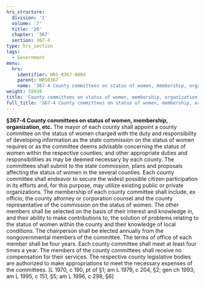 ```yaml
---
hrs_structure:
  division: '1'
  volume: '7'
  title: '20'
  chapter: '367'
  section: 367-4
type: hrs_section
tags:
  - Government
menu:
  hrs:
    identifier: HRS_0367-0004
    parent: HRS0367
    name: '367-4 County committees on status of women, membership, organization, etc.'
weight: 55030
title: 'County committees on status of women, membership, organization, etc.'
full_title: '367-4 County committees on status of women, membership, organization, etc.'
---
```

**§367-4 County committees on status of women, membership, organization, etc.** The mayor of each county shall appoint a county committee on the status of women charged with the duty and responsibility of developing information as the state commission on the status of women requires or as the committee deems advisable concerning the status of women within the respective counties; and other appropriate duties and responsibilities as may be deemed necessary by each county. The committees shall submit to the state commission, plans and proposals affecting the status of women in the several counties. Each county committee shall endeavor to secure the widest possible citizen participation in its efforts and, for this purpose, may utilize existing public or private organizations. The membership of each county committee shall include, ex officio, the county attorney or corporation counsel and the county representative of the commission on the status of women. The other members shall be selected on the basis of their interest and knowledge in, and their ability to make contributions to, the solution of problems relating to the status of women within the county and their knowledge of local conditions. The chairperson shall be elected annually from the nongovernmental members of the committee. The terms of office of each member shall be four years. Each county committee shall meet at least four times a year. The members of the county committees shall receive no compensation for their services. The respective county legislative bodies are authorized to make appropriations to meet the necessary expenses of the committees. [L 1970, c 190, pt of §1; am L 1979, c 204, §2; gen ch 1993; am L 1995, c 151, §5; am L 1996, c 298, §6]